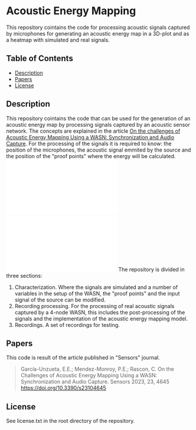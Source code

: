 # Acoustic Energy Mapping

This repository cointains the code for processing acoustic signals captured by microphones for generating an acoustic energy map in a 3D-plot and as a heatmap with simulated and real signals.

## Table of Contents
- [Description](#description)
- [Papers](#papers)
- [License](#license)

## Description
This repository cointains the code that can be used for the generation of an acoustic energy map by processing signals captured by an acoustic sensor network. The concepts are explained in the article [On the challenges of Acoustic Energy Mapping Using a WASN: Synchronization and Audio Capture](https://www.mdpi.com/1424-8220/23/10/4645). For the processing of the signals it is required to know: the position of the microphones, the acoustic signal emmited by the source and the position of the "proof points" where the energy will be calculated. 
![Image 1](/heat1.pdf)
![Image 2](/map.pdf)
The repository is divided in three sections: 
1. Characterization. Where the signals are simulated and a number of variables in the setup of the WASN, the "proof points" and the input signal of the source can be modified. 
2. Recording processing. For the processing of real acoustic signals captured by a 4-node WASN, this includes the post-processing of the signals and the implementation of the acoustic energy mapping model.
3. Recordings. A set of recordings for testing.

## Papers

This code is result of the article published in "Sensors"
journal.

> García-Unzueta, E.E.; Mendez-Monroy, P.E.; Rascon, C. 
> On the Challenges of Acoustic Energy Mapping Using a 
> WASN: Synchronization and Audio Capture. Sensors 2023, 23, 4645
> https://doi.org/10.3390/s23104645

## License

See license.txt in the root directory of the repository.
